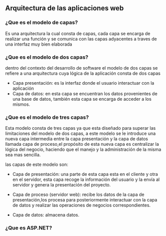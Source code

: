 ## Arquitectura de las aplicaciones web

### ¿Que es el modelo de capas?
Es una arquitectura la cual consta de capas, cada capa se encarga de realizar una función y se comunica con las capas adyacentes a traves de una interfaz muy bien elaborada

### ¿Que es el modelo de dos capas?
dentro del contexto del desarrollo de software el modelo de dos capas se refiere a una arquitectura cuya lógica de la aplicación consta de dos capas

- Capa presentación: es la interfaz donde el usuario interactuar con la aplicación
- Capa de datos: en esta capa se encuentran los datos provenientes de una base de datos, también esta capa se encarga de acceder a los mismos.

### ¿Que es el modelo de tres capas?
Esta modelo consta de tres capas ya que esta diseñado para superar las limitaciones del modelo de dos capas, a este modelo se le introduce una nueva capa intermedia entre la capa presentación y la capa de datos llamada capa de proceso,el propósito de esta nueva capa es centralizar la lógica del negocio, haciendo que el manejo y la administración de la misma sea mas sencilla.

las capas de este modelo son:
- Capa de presentación: una parte de esta capa esta en el cliente y otra en el servidor, esta capa recoge la información del usuario y la envía al servidor y genera la presentación del proyecto.

- Capa de proceso (servidor web): recibe los datos de la capa de presentación,los procesa para posteriormente interactuar con la capa de datos y realizar las operaciones de negocios correspondientes.

- Capa de datos: almacena datos.

### ¿Que es ASP.NET?

